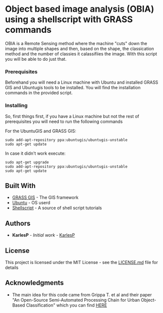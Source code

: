 # Object based image analysis (OBIA) using a shellscript with GRASS commands

OBIA is a Remote Sensing method where the machine "cuts" down the image into multiple shapes and then, based on the shape, the classication method and the number of classies it calassifiies the image. With this script you will be able to do just that.


### Prerequisites

Beforehand you will need a Linux machine with Ubuntu and installed GRASS GIS and Ubuntugis tools to be installed. You will
find the installation commands in the provided script.

### Installing

So, first things first, if you have a Linux machine but not the rest of prerequisites you will need to run the following commands

For the UbuntuGIS and GRASS GIS:
```
sudo add-apt-repository ppa:ubuntugis/ubuntugis-unstable
sudo apt-get update
```
In case it didn't work execute:

```
sudo apt-get upgrade
sudo add-apt-repository ppa:ubuntugis/ubuntugis-unstable
sudo apt-get update
```

## Built With

* [GRASS GIS](https://grass.osgeo.org/) - The GIS framework
* [Ubuntu](https://www.ubuntu.com/) - OS userd
* [Shellscript](https://www.shellscript.sh/) - A source of shell script tutorials


## Authors

* **KarlesP** - *Initial work* - [KarlesP](https://github.com/KarlesP)

## License

This project is licensed under the MIT License - see the [LICENSE.md](LICENSE.md) file for details

## Acknowledgments

* The main idea for this code came from Grippa T. et al and their paper "An Open-Source Semi-Automated Processing Chain for Urban Object-Based Classification" which you can find [HERE](https://www.researchgate.net/publication/315897308_An_Open-Source_Semi-Automated_Processing_Chain_for_Urban_Object-Based_Classification)
